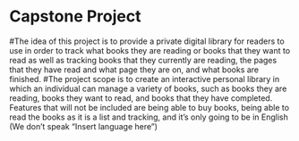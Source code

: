 # Capstone Project

#The idea of this project is to provide a private digital library for readers to use in order to track what books they are reading or books that they want to read as well as tracking books that they currently are reading, the pages that they have read and what page they are on, and what books are finished.
#The project scope is to create an interactive personal library in which an individual can manage a variety of books, such as books they are reading, books they want to read, and books that they have completed.  Features that will not be included are being able to buy books, being able to read the books as it is a list and tracking, and it’s only going to be in English (We don’t speak “Insert language here”)
